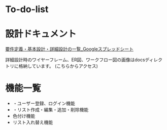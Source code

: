 # To-do-list
<h1>設計ドキュメント</h1>
<a href=
https://docs.google.com/spreadsheets/d/1lolnX_hkKsOpPMrYh8f5jNsaLkHZAyMgfpTLQziUKcw/edit?gid=74722085#gid=74722085>要件定義・基本設計・詳細設計の一覧_Googleスプレッドシート</a>

詳細設計時のワイヤーフレーム、ER図、ワークフロー図の画像はdocsディレクトリに格納しています。
<a herf="docs/gitignore">(こちらからアクセス)</a>

<h1>機能一覧</h1>
<ul>
  <li>・ユーザー登録、ログイン機能</li>
  <li>・リスト作成・編集・追加・削除機能</li>
  <li>色付け機能</li>
  <li>リスト入れ替え機能</li>

